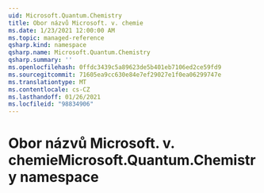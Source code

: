 ```yaml
---
uid: Microsoft.Quantum.Chemistry
title: Obor názvů Microsoft. v. chemie
ms.date: 1/23/2021 12:00:00 AM
ms.topic: managed-reference
qsharp.kind: namespace
qsharp.name: Microsoft.Quantum.Chemistry
qsharp.summary: ''
ms.openlocfilehash: 0ffdc3439c5a89623de5b401eb7106ed2ce59fd9
ms.sourcegitcommit: 71605ea9cc630e84e7ef29027e1f0ea06299747e
ms.translationtype: MT
ms.contentlocale: cs-CZ
ms.lasthandoff: 01/26/2021
ms.locfileid: "98834906"
---
```

# <a name="microsoftquantumchemistry-namespace"></a><span data-ttu-id="3a648-102">Obor názvů Microsoft. v. chemie</span><span class="sxs-lookup"><span data-stu-id="3a648-102">Microsoft.Quantum.Chemistry namespace</span></span>



